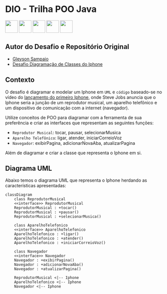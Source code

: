 # DIO - Trilha POO Java
<div style="display:inline-block">
        <picture  title="Java">
                <source height="40" width="40" media="(prefers-color-scheme: light)" srcset="https://cdn.simpleicons.org/openjdk/000000">
                <img height="40" width="40" src="https://cdn.simpleicons.org/openjdk/FFFFFF" />
        </picture>
        <picture  title="Apache Maven">
                <source height="40" width="40" media="(prefers-color-scheme: light)" srcset="https://cdn.simpleicons.org/apachemaven/000000">
                <img height="40" width="40" src="https://cdn.simpleicons.org/apachemaven/FFFFFF" />
        </picture>
        <picture  title="Spring Boot">
                <source height="40" width="40" media="(prefers-color-scheme: light)" srcset="https://cdn.simpleicons.org/springboot/000000">
                <img height="40" width="40" src="https://cdn.simpleicons.org/springboot/FFFFFF" />
        </picture>
        <picture  title="UML">
                <source height="40" width="40" media="(prefers-color-scheme: light)" srcset="https://cdn.simpleicons.org/uml/000000">
                <img height="40" width="40" src="https://cdn.simpleicons.org/uml/FFFFFF" />
        </picture>
        <picture  title="Mermaid">
                <source height="40" width="40" media="(prefers-color-scheme: light)" srcset="https://cdn.simpleicons.org/mermaid/000000">
                <img height="40" width="40" src="https://cdn.simpleicons.org/mermaid/FFFFFF" />
        </picture>
</div>

## Autor do Desafio e Repositório Original
- [Gleyson Sampaio](https://github.com/glysns)
- [Desafio Diagramação de Classes do Iphone](https://github.com/digitalinnovationone/trilha-java-basico/tree/main/desafios/poo)

## Contexto
O desafio é diagramar e modelar um Iphone em `UML` e `código` baseado-se no vídeo do [lançamento do primeiro Iphone](https://www.youtube.com/watch?v=9ou608QQRq8), onde Steve Jobs anuncia que o Iphone seria a junção de um reprodutor musical, um aparelho telefônico e um dispositivo de comunicação com a internet (navegador).

Utilize conceitos de POO para diagramar com a ferramenta de sua preferência e criar as interfaces que representam as seguintes funções:

- `Reprodutor Musical`: tocar, pausar, selecionarMusica
- `Aparelho Telefônico`: ligar, atender, iniciarCorreioVoz
- `Navegador`: exibirPagina, adicionarNovaAba, atualizarPagina

Além de diagramar e criar a classe que representa o Iphone em si.

## Diagrama UML
Abaixo temos o diagrama UML que representa o Iphone herdando as características apresentadas:

```mermaid
classDiagram
    class ReprodutorMusical
    <<interface>> ReprodutorMusical
    ReprodutorMusical : +tocar()
    ReprodutorMusical : +pausar()
    ReprodutorMusical : +selecionarMusica()

    class AparelhoTelefonico
    <<interface>> AparelhoTelefonico
    AparelhoTelefonico : +ligar()
    AparelhoTelefonico : +atender()
    AparelhoTelefonico : +iniciarCorreioVoz()

    class Navegador
    <<interface>> Navegador
    Navegador : +exibirPagina()
    Navegador : +adicionarNovaAba()
    Navegador : +atualizarPagina()

    ReprodutorMusical <|-- Iphone
    AparelhoTelefonico <|-- Iphone
    Navegador <|-- Iphone

```